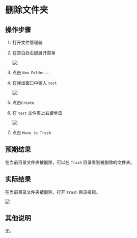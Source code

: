 # 删除文件夹

## 操作步骤

1. 打开文件管理器
2. 在空白处右键展开菜单

   ![](./img/新建文件夹-1.png)
3. 点击 `New Folder...`
4. 在弹出窗口中输入 `test`

   ![](./img/新建文件夹-2.png)
5. 点击`Create`

6. 在 `test` 文件夹上右键单击

   ![](./img/删除文件夹-1.png)

7. 点击 `Move to Trash`


## 预期结果

在当前目录文件夹被删除，可以在 `Trash` 目录看到被删除的文件夹。


## 实际结果
在当前目录文件夹被删除，打开 `Trash` 目录报错。

![](./img/删除文件夹-2.png)

## 其他说明

无。